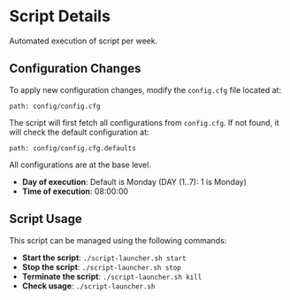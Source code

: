 # Script Details
Automated execution of script per week.

## Configuration Changes
To apply new configuration changes, modify the `config.cfg` file located at:
```
path: config/config.cfg
```

The script will first fetch all configurations from `config.cfg`. If not found, it will check the default configuration at:
```
path: config/config.cfg.defaults
```
All configurations are at the base level.

- **Day of execution**: Default is Monday (DAY (1..7): 1 is Monday)
- **Time of execution**: 08:00:00
## Script Usage
This script can be managed using the following commands:

- **Start the script**: `./script-launcher.sh start`
- **Stop the script**: `./script-launcher.sh stop`
- **Terminate the script**: `./script-launcher.sh kill`
- **Check usage**: `./script-launcher.sh`
